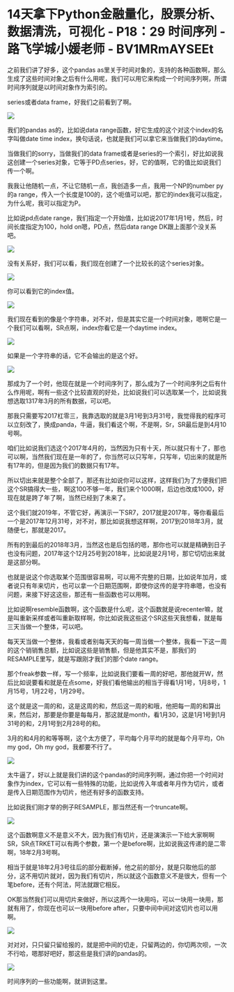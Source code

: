 # 14天拿下Python金融量化，股票分析、数据清洗，可视化 - P18：29 时间序列 - 路飞学城小媛老师 - BV1MRmAYSEEt

之前我们讲了好多，这个pandas as里关于时间对象的，支持的各种函数啊，那么生成了这些时间对象之后有什么用呢，我们可以用它来构成一个时间序列啊，所谓时间序列就是以时间对象作为索引的。

series或者data frame，好我们之前看到了啊。

![](img/aecd45c221aa0d99bb2b732d70d07e3d_1.png)

我们的pandas as的，比如说data range函数，好它生成的这个对这个index的名字叫做date time index，换句话说，也就是我们可以拿它来当做我们的daytime。

当做我们的sorry，当做我们的data frame或者是series的一个索引，好比如说我这创建一个series对象，它等于PD点series，好，它的值啊，它的值比如说我们传一个啊。

我我让他随机一点，不让它随机一点，我创造多一点，我用一个NP的number py的a range，传入一个长度是100的，这个呃值可以吧，那它的index我可以指定，为什么呢，我可以指定为P。

比如说pd点date range，我们指定一个开始值，比如说2017年1月1号，然后，时间长度指定为100，hold on嗯，PD点，然后data range DK跟上面那个没关系吧。



![](img/aecd45c221aa0d99bb2b732d70d07e3d_3.png)

没有关系好，我们可以看，我们现在创建了一个比较长的这个series对象。

![](img/aecd45c221aa0d99bb2b732d70d07e3d_5.png)

你可以看到它的index值。

![](img/aecd45c221aa0d99bb2b732d70d07e3d_7.png)

我们现在看到的像是个字符串，对不对，但是其实它是一个时间对象，嗯啊它是一个我们可以看啊，SR点啊，index你看它是一个daytime index。



![](img/aecd45c221aa0d99bb2b732d70d07e3d_9.png)

如果是一个字符串的话，它不会输出的是这个好。

![](img/aecd45c221aa0d99bb2b732d70d07e3d_11.png)

那成为了一个时，他现在就是一个时间序列了，那么成为了一个时间序列之后有什么作用呢，啊有一些这个比较直观的好处，比如说我们可以选取某一个，比如说我想选取1317年3月的所有数据，可以吧。

那我只需要写2017杠零三，我靠选取的就是3月1号到3月31号，我觉得我的程序可以立刻改了，换成panda，牛逼，我们看这个啊，不是啊，Sr，SR最后是到4月10号啊。

咱们比如说我们选这个2017年4月的，当然因为只有十天，所以就只有十了，那也可以啊，当然我们现在是一年的了，你当然可以只写年，只写年，切出来的就是所有17年的，但是因为我们的数据只有17年。

所以切出来就是整个全部了，那还有比如说你可以这样，这样我们为了方便我们把这个SR搞得大一些，啊这100不够一年，我们来个1000啊，后边也改成1000，好现在就是跨了年了啊，当然已经到了未来了。

这个我们就2019年，不管它好，再演示一下SR7，2017就是2017年，等你看最后一个是2017年12月31号，对不对，那比如说我想这样啊，2017到2018年3月，就随便七，那就是2017。

所有的到最后的2018年3月，当然这也是后包括的嗯，那你也可以就是精确到日子也没有问题，2017年这个12月25号到2018年，比如说是2月1号，那它切切出来就是这部分啊。

也就是说这个你选取某个范围很容易啊，可以用不完整的日期，比如说年加月，或者说只有年来切片，也可以拿一个日期范围啊，即使你这传的是字符串嗯，也没有问题，来接下好这这些，那还有一些函数也可以用啊。

比如说啊resemble函数啊，这个函数是什么呢，这个函数就是说recenter嘛，就是叫重新采样或者叫重新取样啊，你比如说我这些这个SR这些天我想看，就是每三天当做一个整体，可以吧。

每天天当做一个整体，我看或者别每天天的每一周当做一个整体，我看一下这一周的这个销销售总额，比如说这些是销售额，但是他其实不是，那我们的RESAMPLE里写，就是写跟刚才我们的那个date range。

那个freak参数一样，写一个频率，比如说我们要看一周的好吧，那他就开W，然后比如说要看和就是在点some，好我们看他输出的相当于得看1月1号，1月8号，1月15号，1月22号，1月29号。

这个就是这一周的和，这是这周的和，然后这一周的和哦，他把每一周的和算出来，然后对，那要是你要是每每月，那这就是month，看1月30，这是1月1号到1月31号的和，2月1号到2月28号的和。

3月的和4月的和等等啊，这个太方便了，平均每个月平均的就是每个月平均，Oh my god，Oh my god，我都要不行了。



![](img/aecd45c221aa0d99bb2b732d70d07e3d_13.png)

太牛逼了，好以上就是我们讲的这个pandas的时间序列啊，通过你把一个时间对象作为index，它可以有一些特殊的功能，比如说传入年或者年月作为切片，或者是传入日期范围作为切片，他还有好多的函数支持。

比如说我们刚才举的例子RESAMPLE，那当然还有一个truncate啊。

![](img/aecd45c221aa0d99bb2b732d70d07e3d_15.png)

这个函数啊意义不是意义不大，因为我们有切片，还是演演示一下给大家啊啊SR，SR点TRKET可以有两个参数，第一个是before啊，比如说我这传递的是二零啊，18年2月3号啊。

相当于就是18年2月3号往后的部分截断掉，他之前的部分，就是只取他后的部分，这不用切片就对，因为我们有切片，所以就这个函数意义不是很大，但有一个笔before，还有个阿法，阿法就跟它相反。

OK那当然我们可以用切片来做好，所以这两个一块用吗，可以一块用一块用，那就有用了，你现在也可以一块用before after，只要中间中间对这切片也可以用啊。



![](img/aecd45c221aa0d99bb2b732d70d07e3d_17.png)

对对对，只只留只留给报的，就是把中间的切走，只留两边的，你切两次呗，一次不行哈，嗯那好吧好，那这些是我们讲的pandas的。



![](img/aecd45c221aa0d99bb2b732d70d07e3d_19.png)

时间序列的一些功能啊，就讲到这里。